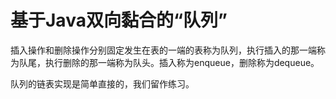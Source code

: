 # 基于Java双向黏合的“队列”

插入操作和删除操作分别固定发生在表的一端的表称为队列，执行插入的那一端称为队尾，执行删除的那一端称为队头。插入称为enqueue，删除称为dequeue。

队列的链表实现是简单直接的，我们留作练习。
